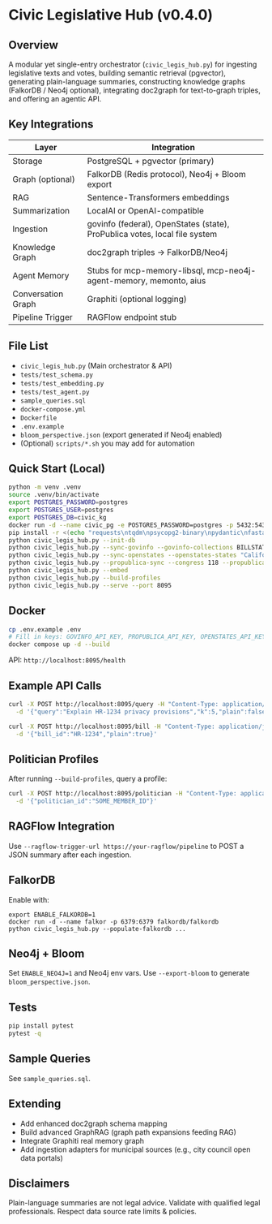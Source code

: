 # Civic Legislative Hub (v0.4.0)

## Overview
A modular yet single-entry orchestrator (`civic_legis_hub.py`) for ingesting legislative texts and votes, building semantic retrieval (pgvector), generating plain-language summaries, constructing knowledge graphs (FalkorDB / Neo4j optional), integrating doc2graph for text-to-graph triples, and offering an agentic API.

## Key Integrations
| Layer | Integration |
|-------|-------------|
| Storage | PostgreSQL + pgvector (primary) |
| Graph (optional) | FalkorDB (Redis protocol), Neo4j + Bloom export |
| RAG | Sentence-Transformers embeddings |
| Summarization | LocalAI or OpenAI-compatible |
| Ingestion | govinfo (federal), OpenStates (state), ProPublica votes, local file system |
| Knowledge Graph | doc2graph triples -> FalkorDB/Neo4j |
| Agent Memory | Stubs for mcp-memory-libsql, mcp-neo4j-agent-memory, memonto, aius |
| Conversation Graph | Graphiti (optional logging) |
| Pipeline Trigger | RAGFlow endpoint stub |

## File List
- `civic_legis_hub.py` (Main orchestrator & API)
- `tests/test_schema.py`
- `tests/test_embedding.py`
- `tests/test_agent.py`
- `sample_queries.sql`
- `docker-compose.yml`
- `Dockerfile`
- `.env.example`
- `bloom_perspective.json` (export generated if Neo4j enabled)
- (Optional) `scripts/*.sh` you may add for automation

## Quick Start (Local)
```bash
python -m venv .venv
source .venv/bin/activate
export POSTGRES_PASSWORD=postgres
export POSTGRES_USER=postgres
export POSTGRES_DB=civic_kg
docker run -d --name civic_pg -e POSTGRES_PASSWORD=postgres -p 5432:5432 ankane/pgvector
pip install -r <(echo "requests\ntqdm\npsycopg2-binary\npydantic\nfastapi\nuvicorn\npython-dotenv\nsentence-transformers\nnumpy\nscikit-learn\nbeautifulsoup4\nlxml\nPyPDF2")
python civic_legis_hub.py --init-db
python civic_legis_hub.py --sync-govinfo --govinfo-collections BILLSTATUS,PLAW --govinfo-days 5
python civic_legis_hub.py --sync-openstates --openstates-states "California,New York" --openstates-pages 1
python civic_legis_hub.py --propublica-sync --congress 118 --propublica-chambers house,senate
python civic_legis_hub.py --embed
python civic_legis_hub.py --build-profiles
python civic_legis_hub.py --serve --port 8095
```

## Docker
```bash
cp .env.example .env
# Fill in keys: GOVINFO_API_KEY, PROPUBLICA_API_KEY, OPENSTATES_API_KEY, etc.
docker compose up -d --build
```
API: `http://localhost:8095/health`

## Example API Calls
```bash
curl -X POST http://localhost:8095/query -H "Content-Type: application/json" \
  -d '{"query":"Explain HR-1234 privacy provisions","k":5,"plain":false}'

curl -X POST http://localhost:8095/bill -H "Content-Type: application/json" \
  -d '{"bill_id":"HR-1234","plain":true}'
```

## Politician Profiles
After running `--build-profiles`, query a profile:
```bash
curl -X POST http://localhost:8095/politician -H "Content-Type: application/json" \
  -d '{"politician_id":"SOME_MEMBER_ID"}'
```

## RAGFlow Integration
Use `--ragflow-trigger-url https://your-ragflow/pipeline` to POST a JSON summary after each ingestion.

## FalkorDB
Enable with:
```
export ENABLE_FALKORDB=1
docker run -d --name falkor -p 6379:6379 falkordb/falkordb
python civic_legis_hub.py --populate-falkordb ...
```

## Neo4j + Bloom
Set `ENABLE_NEO4J=1` and Neo4j env vars. Use `--export-bloom` to generate `bloom_perspective.json`.

## Tests
```bash
pip install pytest
pytest -q
```

## Sample Queries
See `sample_queries.sql`.

## Extending
- Add enhanced doc2graph schema mapping
- Build advanced GraphRAG (graph path expansions feeding RAG)
- Integrate Graphiti real memory graph
- Add ingestion adapters for municipal sources (e.g., city council open data portals)

## Disclaimers
Plain-language summaries are not legal advice. Validate with qualified legal professionals. Respect data source rate limits & policies.
